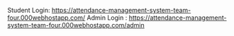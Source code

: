 Student Login: https://attendance-management-system-team-four.000webhostapp.com/
Admin Login : https://attendance-management-system-team-four.000webhostapp.com/admin
